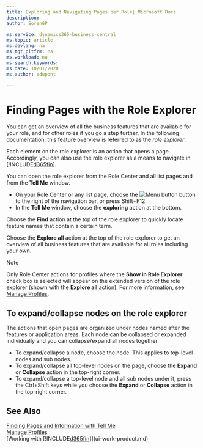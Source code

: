 ```yaml
---
title: Exploring and Navigating Pages per Role| Microsoft Docs
description:
author: SorenGP

ms.service: dynamics365-business-central
ms.topic: article
ms.devlang: na
ms.tgt_pltfrm: na
ms.workload: na
ms.search.keywords:
ms.date: 10/01/2020
ms.author: edupont

---
```

# Finding Pages with the Role Explorer
You can get an overview of all the business features that are available for your role, and for other roles if you go a step further. In the following documentation, this feature overview is referred to as the *role explorer*.

Each element on the role explorer is an action that opens a page. Accordingly, you can also use the role explorer as a means to navigate in [!INCLUDE[d365fin](includes/d365fin_md.md)].

You can open the role explorer from the Role Center and all list pages and from the **Tell Me** window.

- On your Role Center or any list page, choose the ![Menu button](media/ui_menu_button.png "Menu button") button to the right of the navigation bar, or press Shift+F12.
- In the **Tell Me** window, choose the **exploring** action at the bottom.

Choose the **Find** action at the top of the role explorer to quickly locate feature names that contain a certain term.

Choose the **Explore all** action at the top of the role explorer to get an overview of all business features that are available for all roles including your own.

> [!NOTE]
> Only Role Center actions for profiles where the **Show in Role Explorer** check box is selected will appear on the extended version of the role explorer (shown with the **Explore all** action). For more information, see [Manage Profiles](admin-users-profiles-roles.md).

## To expand/collapse nodes on the role explorer
The actions that open pages are organized under nodes named after the features or application areas. Each node can be collapsed or expanded individually and you can collapse/expand all nodes together.

- To expand/collapse a node, choose the node. This applies to top-level nodes and sub nodes.
- To expand/collapse all top-level nodes on the page, choose the **Expand** or **Collapse** action in the top-right corner.
- To expand/collapse a top-level node and all sub nodes under it, press the Ctrl+Shift keys while you choose the **Expand** or **Collapse** action in the top-right corner.

## See Also
[Finding Pages and Information with Tell Me](ui-search.md)  
[Manage Profiles](admin-users-profiles-roles.md)  
[Working with [!INCLUDE[d365fin](includes/d365fin_md.md)]](ui-work-product.md)
